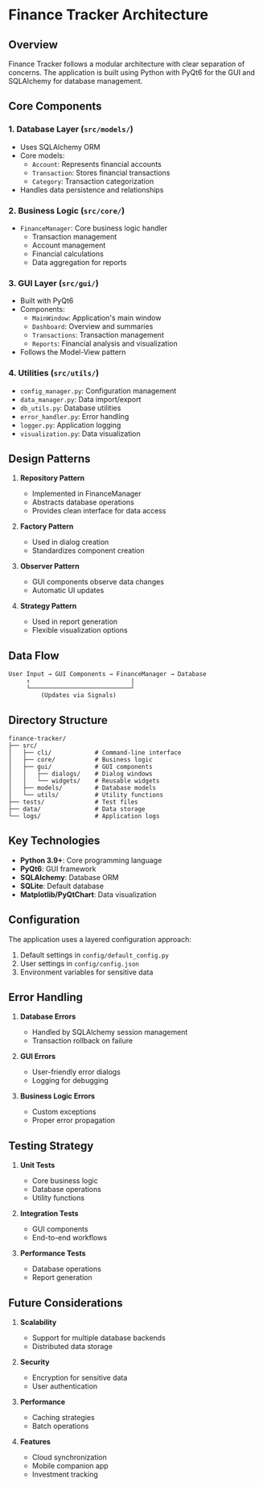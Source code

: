 # Finance Tracker Architecture

## Overview

Finance Tracker follows a modular architecture with clear separation of concerns. The application is built using Python with PyQt6 for the GUI and SQLAlchemy for database management.

## Core Components

### 1. Database Layer (`src/models/`)
- Uses SQLAlchemy ORM
- Core models:
  - `Account`: Represents financial accounts
  - `Transaction`: Stores financial transactions
  - `Category`: Transaction categorization
- Handles data persistence and relationships

### 2. Business Logic (`src/core/`)
- `FinanceManager`: Core business logic handler
  - Transaction management
  - Account management
  - Financial calculations
  - Data aggregation for reports

### 3. GUI Layer (`src/gui/`)
- Built with PyQt6
- Components:
  - `MainWindow`: Application's main window
  - `Dashboard`: Overview and summaries
  - `Transactions`: Transaction management
  - `Reports`: Financial analysis and visualization
- Follows the Model-View pattern

### 4. Utilities (`src/utils/`)
- `config_manager.py`: Configuration management
- `data_manager.py`: Data import/export
- `db_utils.py`: Database utilities
- `error_handler.py`: Error handling
- `logger.py`: Application logging
- `visualization.py`: Data visualization

## Design Patterns

1. **Repository Pattern**
   - Implemented in FinanceManager
   - Abstracts database operations
   - Provides clean interface for data access

2. **Factory Pattern**
   - Used in dialog creation
   - Standardizes component creation

3. **Observer Pattern**
   - GUI components observe data changes
   - Automatic UI updates

4. **Strategy Pattern**
   - Used in report generation
   - Flexible visualization options

## Data Flow

```
User Input → GUI Components → FinanceManager → Database
     ↑                            |
     └────────────────────────────┘
         (Updates via Signals)
```

## Directory Structure

```
finance-tracker/
├── src/
│   ├── cli/            # Command-line interface
│   ├── core/           # Business logic
│   ├── gui/            # GUI components
│   │   ├── dialogs/    # Dialog windows
│   │   └── widgets/    # Reusable widgets
│   ├── models/         # Database models
│   └── utils/          # Utility functions
├── tests/              # Test files
├── data/               # Data storage
└── logs/               # Application logs
```

## Key Technologies

- **Python 3.9+**: Core programming language
- **PyQt6**: GUI framework
- **SQLAlchemy**: Database ORM
- **SQLite**: Default database
- **Matplotlib/PyQtChart**: Data visualization

## Configuration

The application uses a layered configuration approach:
1. Default settings in `config/default_config.py`
2. User settings in `config/config.json`
3. Environment variables for sensitive data

## Error Handling

1. **Database Errors**
   - Handled by SQLAlchemy session management
   - Transaction rollback on failure

2. **GUI Errors**
   - User-friendly error dialogs
   - Logging for debugging

3. **Business Logic Errors**
   - Custom exceptions
   - Proper error propagation

## Testing Strategy

1. **Unit Tests**
   - Core business logic
   - Database operations
   - Utility functions

2. **Integration Tests**
   - GUI components
   - End-to-end workflows

3. **Performance Tests**
   - Database operations
   - Report generation

## Future Considerations

1. **Scalability**
   - Support for multiple database backends
   - Distributed data storage

2. **Security**
   - Encryption for sensitive data
   - User authentication

3. **Performance**
   - Caching strategies
   - Batch operations

4. **Features**
   - Cloud synchronization
   - Mobile companion app
   - Investment tracking
